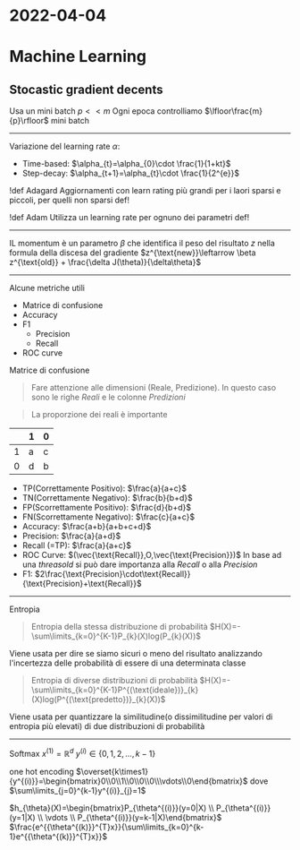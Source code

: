 # 2022-04-04
# Machine Learning
## Stocastic gradient decents
Usa un mini batch $p<<m$
Ogni epoca controlliamo $\lfloor\frac{m}{p}\rfloor$ mini batch

---

Variazione del learning rate $\alpha$:

- Time-based: $\alpha_{t}=\alpha_{0}\cdot \frac{1}{1+kt}$
- Step-decay: $\alpha_{t+1}=\alpha_{t}\cdot \frac{1}{2^{e}}$

!def Adagard
Aggiornamenti con learn rating più grandi per i laori sparsi e piccoli, per quelli non sparsi
def!

!def Adam
Utilizza un learning rate per ognuno dei parametri
def!

---

IL momentum è un parametro $\beta$ che identifica il peso del risultato $z$ nella formula della discesa del gradiente
$z^{\text{new}}\leftarrow \beta z^{\text{old}} + \frac{\delta J(\theta)}{\delta\theta}$

---

Alcune metriche utili

- Matrice di confusione
- Accuracy
- F1
  - Precision
  - Recall
- ROC curve

Matrice di confusione
> Fare attenzione alle dimensioni (Reale, Predizione).
> In questo caso sono le righe *Reali* e le colonne *Predizioni*

> La proporzione dei reali è importante

|   | 1 | 0 |
| - | - | - |
| 1 | a | c |
| 0 | d | b |

- TP(Correttamente Positivo): $\frac{a}{a+c}$
- TN(Correttamente Negativo): $\frac{b}{b+d}$
- FP(Scorrettamente Positivo): $\frac{d}{b+d}$
- FN(Scorrettamente Negativo): $\frac{c}{a+c}$
- Accuracy: $\frac{a+b}{a+b+c+d}$
- Precision: $\frac{a}{a+d}$
- Recall (=TP): $\frac{a}{a+c}$
- ROC Curve: $(\vec{\text{Recall}},O,\vec{\text{Precision}})$
  In base ad una *threasold* si può dare importanza alla *Recall* o alla *Precision*
- F1: $2\frac{\text{Precision}\cdot\text{Recall}}{\text{Precision}+\text{Recall}}$

---
Entropia

> Entropia della stessa distribuzione di probabilità 
> $H(X)=-\sum\limits_{k=0}^{K-1}P_{k}(X)log(P_{k}(X))$

Viene usata per dire se siamo sicuri o meno del risultato analizzando l'incertezza delle probabilità di essere di una determinata classe


> Entropia di diverse distribuzioni di probabilità 
> $H(X)=-\sum\limits_{k=0}^{K-1}P^{(\text{ideale})}_{k}(X)log(P^{(\text{predetto})}_{k}(X))$

Viene usata per quantizzare la similitudine(o dissimilitudine per valori di entropia più elevati) di due distribuzioni di probabilità

---
Softmax
$x^{(1)}=\mathbb{R}^{d}$
$y^{(i)}\in\{0,1,2,\ldots,k-1\}$

one hot encoding
$\overset{k\times1}{y^{(i)}}=\begin{bmatrix}0\\0\\1\\0\\0\\0\\\vdots\\0\end{bmatrix}$ dove $\sum\limits_{j=0}^{k-1}y^{(i)}_{j}=1$

$h_{\theta}(X)=\begin{bmatrix}P_{\theta^{(i)}}(y=0|X) \\ P_{\theta^{(i)}}(y=1|X) \\ \vdots \\ P_{\theta^{(i)}}(y=k-1|X)\end{bmatrix}$
$\frac{e^{{\theta^{(k)}}^{T}x}}{\sum\limits_{k=0}^{k-1}e^{{\theta^{(k)}}^{T}x}}$
